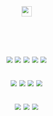 <div align="center">
  <img height="27" src="https://pix.crd.co/assets/images/gallery22/00a303a1_original.png?v=52ef41fa"  />
</div>

<br clear="both">

<div align="center">
  
</div>

###

<div align="center">
  <img height="16" src="https://pix.crd.co/assets/images/gallery22/fb1d9823_original.gif?v=52ef41fa" 
  <img height="13" src="https://vermillion.drr.ac/assets/images/gallery01/9e3433a2.gif?v=7ca7602c"


###
# <p align="center"> ![](https://images-ext-1.discordapp.net/external/tECa2EmNmBpUTbDfcuK3wpjQoypSZnvKz2OMMksWP5s/%3Fv%3D6a50b904/https/supplies.ju.mp/assets/images/gallery01/5fb0f1c9_original.gif) ![](https://supplies.ju.mp/assets/images/gallery02/65cd445b_original.png?v=6a50b904) ![](https://collection.ju.mp/assets/images/gallery03/a75ff5a0_original.gif?v=0236594d) ![](https://images-wixmp-ed30a86b8c4ca887773594c2.wixmp.com/f/bc5b623f-e4cd-4d14-ba32-48a689824483/d1zj60s-740e8e6a-066b-4cbd-b1a8-c110c72ccfa6.gif?token=eyJ0eXAiOiJKV1QiLCJhbGciOiJIUzI1NiJ9.eyJzdWIiOiJ1cm46YXBwOjdlMGQxODg5ODIyNjQzNzNhNWYwZDQxNWVhMGQyNmUwIiwiaXNzIjoidXJuOmFwcDo3ZTBkMTg4OTgyMjY0MzczYTVmMGQ0MTVlYTBkMjZlMCIsIm9iaiI6W1t7InBhdGgiOiJcL2ZcL2JjNWI2MjNmLWU0Y2QtNGQxNC1iYTMyLTQ4YTY4OTgyNDQ4M1wvZDF6ajYwcy03NDBlOGU2YS0wNjZiLTRjYmQtYjFhOC1jMTEwYzcyY2NmYTYuZ2lmIn1dXSwiYXVkIjpbInVybjpzZXJ2aWNlOmZpbGUuZG93bmxvYWQiXX0.JxpQ0LmYhWNAQvBmrO37diVnS433Ieqda6dQRjw8L9k) ![](https://y2k.neocities.org/stamps/roses.png) <p align="center"> ![](https://y2k.neocities.org/stamps/tumblr_inline_pe6lc7ijO61v11djx_1280.gif) ![](https://y2k.neocities.org/stamps2/aesthetic_stamp__1_by_sinnamonroli-db7zw1f.gif) ![](https://graphic.neocities.org/9d03d197-d869-4350-9b97-b94389964803.png) ![](https://images-wixmp-ed30a86b8c4ca887773594c2.wixmp.com/f/5b5712f7-803b-4b98-ba97-749f1a107087/da42u4g-28a31600-c938-4949-b5ac-13f40826f3ef.gif?token=eyJ0eXAiOiJKV1QiLCJhbGciOiJIUzI1NiJ9.eyJzdWIiOiJ1cm46YXBwOjdlMGQxODg5ODIyNjQzNzNhNWYwZDQxNWVhMGQyNmUwIiwiaXNzIjoidXJuOmFwcDo3ZTBkMTg4OTgyMjY0MzczYTVmMGQ0MTVlYTBkMjZlMCIsIm9iaiI6W1t7InBhdGgiOiJcL2ZcLzViNTcxMmY3LTgwM2ItNGI5OC1iYTk3LTc0OWYxYTEwNzA4N1wvZGE0MnU0Zy0yOGEzMTYwMC1jOTM4LTQ5NDktYjVhYy0xM2Y0MDgyNmYzZWYuZ2lmIn1dXSwiYXVkIjpbInVybjpzZXJ2aWNlOmZpbGUuZG93bmxvYWQiXX0.1nkgGCG1OJT7NKysLYsClRdFuOyYyfyU8PMP5A6l-v0) <p align="center"> ![](https://64.media.tumblr.com/4b6390c93f60a4522b3a119f7f921d2a/tumblr_pufybm69P51xbgu08o7_100.gifv) ![](https://64.media.tumblr.com/1cb1dfc6684f6ba7803f0152b2cd1c50/tumblr_pufybm69P51xbgu08o4_100.gifv) ![](https://64.media.tumblr.com/f81b7a0170c521258a63f28cd25cf4f7/tumblr_pufybm69P51xbgu08o8_100.gifv)
